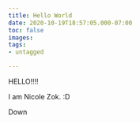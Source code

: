 ```yaml
---
title: Hello World
date: 2020-10-19T18:57:05.000-07:00
toc: false
images: 
tags:
- untagged

---
```

HELLO!!!!

I am Nicole Zok. :D

Down